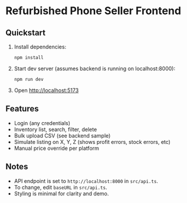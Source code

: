 # Refurbished Phone Seller Frontend

## Quickstart

1. Install dependencies:
   ```
   npm install
   ```

2. Start dev server (assumes backend is running on localhost:8000):
   ```
   npm run dev
   ```

3. Open [http://localhost:5173](http://localhost:5173)

## Features

- Login (any credentials)
- Inventory list, search, filter, delete
- Bulk upload CSV (see backend sample)
- Simulate listing on X, Y, Z (shows profit errors, stock errors, etc)
- Manual price override per platform

## Notes

- API endpoint is set to `http://localhost:8000` in `src/api.ts`.
- To change, edit `baseURL` in `src/api.ts`.
- Styling is minimal for clarity and demo.
